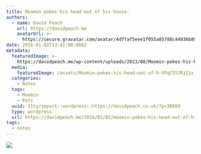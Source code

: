 ```yaml
---
title: Moomin pokes his head out of his house.
authors:
  - name: David Peach
    url: https://davidpeach.me
    avatarUrl: >-
      https://secure.gravatar.com/avatar/4d7faf5eee1f055a85788c44936b8995eaab6dfb004e7854ec747ccb272e91ee?s=96&d=mm&r=g
date: 2016-01-02T13:41:00.000Z
metadata:
  featuredImage: >-
    https://davidpeach.me/wp-content/uploads/2023/08/Moomin-pokes-his-head-out-of-his-house.jpg
  media:
    featuredImage: /assets/Moomin-pokes-his-head-out-of-h-VPqC55JRjIjx.jpg
  categories:
    - Notes
  tags:
    - Moomin
    - Pets
  uuid: 11ty/import::wordpress::https://davidpeach.co.uk/?p=38560
  type: wordpress
  url: https://davidpeach.me/2016/01/02/moomin-pokes-his-head-out-of-his-house/
tags:
  - notes
---
```

[![](/assets/Moomin-pokes-his-head-out-of-h-xSKlUO6DqQNW.jpg)](/assets/Moomin-pokes-his-head-out-of-h-xSKlUO6DqQNW.jpg)